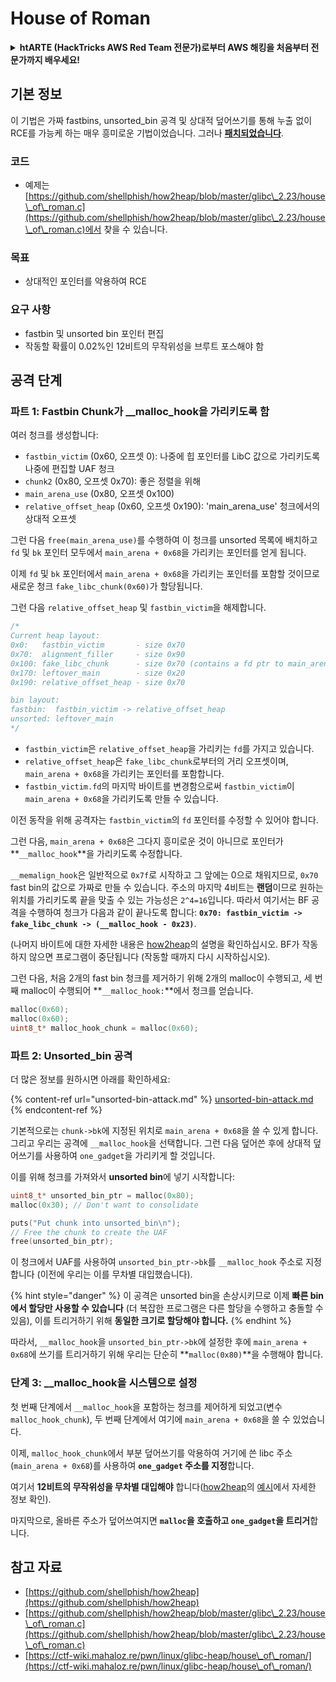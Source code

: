 # House of Roman

<details>

<summary><strong>htARTE (HackTricks AWS Red Team 전문가)로부터 AWS 해킹을 처음부터 전문가까지 배우세요!</strong></summary>

HackTricks를 지원하는 다른 방법:

- **회사가 HackTricks에 광고되길 원하거나 HackTricks를 PDF로 다운로드하고 싶다면** [**구독 요금제**](https://github.com/sponsors/carlospolop)를 확인하세요!
- [**공식 PEASS & HackTricks 굿즈**](https://peass.creator-spring.com)를 구매하세요
- [**The PEASS Family**](https://opensea.io/collection/the-peass-family)를 발견하세요, 당사의 독점 [**NFTs**](https://opensea.io/collection/the-peass-family) 컬렉션
- 💬 [**Discord 그룹**](https://discord.gg/hRep4RUj7f) 또는 [**텔레그램 그룹**](https://t.me/peass)에 **가입**하거나 **트위터** 🐦 [**@hacktricks\_live**](https://twitter.com/hacktricks\_live)를 **팔로우**하세요.
- **HackTricks** 및 **HackTricks Cloud** github 저장소에 PR을 제출하여 여러분의 해킹 기술을 공유하세요.

</details>

## 기본 정보

이 기법은 가짜 fastbins, unsorted\_bin 공격 및 상대적 덮어쓰기를 통해 누출 없이 RCE를 가능케 하는 매우 흥미로운 기법이었습니다. 그러나 [**패치되었습니다**](https://sourceware.org/git/?p=glibc.git;a=commitdiff;h=b90ddd08f6dd688e651df9ee89ca3a69ff88cd0c).

### 코드

* 예제는 [https://github.com/shellphish/how2heap/blob/master/glibc\_2.23/house\_of\_roman.c](https://github.com/shellphish/how2heap/blob/master/glibc\_2.23/house\_of\_roman.c)에서 찾을 수 있습니다.

### 목표

* 상대적인 포인터를 악용하여 RCE

### 요구 사항

* fastbin 및 unsorted bin 포인터 편집
* 작동할 확률이 0.02%인 12비트의 무작위성을 브루트 포스해야 함

## 공격 단계

### 파트 1: Fastbin Chunk가 \_\_malloc\_hook을 가리키도록 함

여러 청크를 생성합니다:

* `fastbin_victim` (0x60, 오프셋 0): 나중에 힙 포인터를 LibC 값으로 가리키도록 나중에 편집할 UAF 청크
* `chunk2` (0x80, 오프셋 0x70): 좋은 정렬을 위해
* `main_arena_use` (0x80, 오프셋 0x100)
* `relative_offset_heap` (0x60, 오프셋 0x190): 'main\_arena\_use' 청크에서의 상대적 오프셋

그런 다음 `free(main_arena_use)`를 수행하여 이 청크를 unsorted 목록에 배치하고 `fd` 및 `bk` 포인터 모두에서 `main_arena + 0x68`을 가리키는 포인터를 얻게 됩니다.

이제 `fd` 및 `bk` 포인터에서 `main_arena + 0x68`을 가리키는 포인터를 포함할 것이므로 새로운 청크 `fake_libc_chunk(0x60)`가 할당됩니다.

그런 다음 `relative_offset_heap` 및 `fastbin_victim`을 해제합니다.
```c
/*
Current heap layout:
0x0:   fastbin_victim       - size 0x70
0x70:  alignment_filler     - size 0x90
0x100: fake_libc_chunk      - size 0x70 (contains a fd ptr to main_arena + 0x68)
0x170: leftover_main        - size 0x20
0x190: relative_offset_heap - size 0x70

bin layout:
fastbin:  fastbin_victim -> relative_offset_heap
unsorted: leftover_main
*/
```
* &#x20;`fastbin_victim`은 `relative_offset_heap`을 가리키는 `fd`를 가지고 있습니다.
* &#x20;`relative_offset_heap`은 `fake_libc_chunk`로부터의 거리 오프셋이며, `main_arena + 0x68`을 가리키는 포인터를 포함합니다.
* `fastbin_victim.fd`의 마지막 바이트를 변경함으로써 `fastbin_victim`이 `main_arena + 0x68`을 가리키도록 만들 수 있습니다.

이전 동작을 위해 공격자는 `fastbin_victim`의 `fd` 포인터를 수정할 수 있어야 합니다.

그런 다음, `main_arena + 0x68`은 그다지 흥미로운 것이 아니므로 포인터가 **`__malloc_hook`**을 가리키도록 수정합니다.

`__memalign_hook`은 일반적으로 `0x7f`로 시작하고 그 앞에는 0으로 채워지므로, `0x70` fast bin의 값으로 가짜로 만들 수 있습니다. 주소의 마지막 4비트는 **랜덤**이므로 원하는 위치를 가리키도록 끝을 맞출 수 있는 가능성은 `2^4=16`입니다. 따라서 여기서는 BF 공격을 수행하여 청크가 다음과 같이 끝나도록 합니다: **`0x70: fastbin_victim -> fake_libc_chunk -> (__malloc_hook - 0x23)`**.

(나머지 바이트에 대한 자세한 내용은 [how2heap](https://github.com/shellphish/how2heap/blob/master/glibc\_2.23/house\_of\_roman.c)의 설명을 확인하십시오. BF가 작동하지 않으면 프로그램이 중단됩니다 (작동할 때까지 다시 시작하십시오).

그런 다음, 처음 2개의 fast bin 청크를 제거하기 위해 2개의 malloc이 수행되고, 세 번째 malloc이 수행되어 **`__malloc_hook:`**에서 청크를 얻습니다.
```c
malloc(0x60);
malloc(0x60);
uint8_t* malloc_hook_chunk = malloc(0x60);
```
### 파트 2: Unsorted\_bin 공격

더 많은 정보를 원하시면 아래를 확인하세요:

{% content-ref url="unsorted-bin-attack.md" %}
[unsorted-bin-attack.md](unsorted-bin-attack.md)
{% endcontent-ref %}

기본적으로는 `chunk->bk`에 지정된 위치로 `main_arena + 0x68`을 쓸 수 있게 합니다. 그리고 우리는 공격에 `__malloc_hook`을 선택합니다. 그런 다음 덮어쓴 후에 상대적 덮어쓰기를 사용하여 `one_gadget`을 가리키게 할 것입니다.

이를 위해 청크를 가져와서 **unsorted bin**에 넣기 시작합니다:
```c
uint8_t* unsorted_bin_ptr = malloc(0x80);
malloc(0x30); // Don't want to consolidate

puts("Put chunk into unsorted_bin\n");
// Free the chunk to create the UAF
free(unsorted_bin_ptr);
```
이 청크에서 UAF를 사용하여 `unsorted_bin_ptr->bk`를 `__malloc_hook` 주소로 지정합니다 (이전에 우리는 이를 무차별 대입했습니다).

{% hint style="danger" %}
이 공격은 unsorted bin을 손상시키므로 이제 **빠른 bin에서 할당만 사용할 수 있습니다** (더 복잡한 프로그램은 다른 할당을 수행하고 충돌할 수 있음), 이를 트리거하기 위해 **동일한 크기로 할당해야 합니다.**
{% endhint %}

따라서, `__malloc_hook`을 `unsorted_bin_ptr->bk`에 설정한 후에 `main_arena + 0x68`에 쓰기를 트리거하기 위해 우리는 단순히 **`malloc(0x80)`**을 수행해야 합니다.

### 단계 3: \_\_malloc\_hook을 시스템으로 설정

첫 번째 단계에서 `__malloc_hook`을 포함하는 청크를 제어하게 되었고(변수 `malloc_hook_chunk`), 두 번째 단계에서 여기에 `main_arena + 0x68`을 쓸 수 있었습니다.

이제, `malloc_hook_chunk`에서 부분 덮어쓰기를 악용하여 거기에 쓴 libc 주소(`main_arena + 0x68`)를 사용하여 **`one_gadget` 주소를 지정**합니다.

여기서 **12비트의 무작위성을 무차별 대입해야** 합니다([how2heap](https://github.com/shellphish/how2heap/blob/master/glibc\_2.23/house\_of\_roman.c)의 [예시](https://github.com/shellphish/how2heap/blob/master/glibc\_2.23/house\_of\_roman.c)에서 자세한 정보 확인).

마지막으로, 올바른 주소가 덮어쓰여지면 **`malloc`을 호출하고 `one_gadget`을 트리거**합니다.

## 참고 자료

* [https://github.com/shellphish/how2heap](https://github.com/shellphish/how2heap)
* [https://github.com/shellphish/how2heap/blob/master/glibc\_2.23/house\_of\_roman.c](https://github.com/shellphish/how2heap/blob/master/glibc\_2.23/house\_of\_roman.c)
* [https://ctf-wiki.mahaloz.re/pwn/linux/glibc-heap/house\_of\_roman/](https://ctf-wiki.mahaloz.re/pwn/linux/glibc-heap/house\_of\_roman/)
